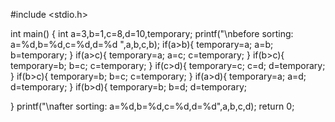 #include <stdio.h>

int main() {
 int a=3,b=1,c=8,d=10,temporary;
 printf("\nbefore  sorting: a=%d,b=%d,c=%d,d=%d ",a,b,c,b);
 if(a>b){
    temporary=a; a=b; b=temporary;
 }
 if(a>c){
    temporary=a; a=c; c=temporary;
 }
 if(b>c){
    temporary=b; b=c; c=temporary;
 }
 if(c>d){
    temporary=c; c=d; d=temporary;
 }
if(b>c){
    temporary=b; b=c; c=temporary;
 }
 if(a>d){
    temporary=a; a=d; d=temporary;
 }
 if(b>d){
     temporary=b; b=d; d=temporary;
     
 }
 printf("\nafter sorting: a=%d,b=%d,c=%d,d=%d",a,b,c,d);
return 0;
